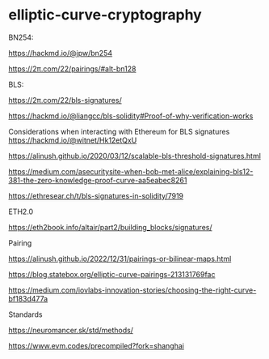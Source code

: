 # elliptic-curve-cryptography

BN254:

https://hackmd.io/@jpw/bn254

https://2π.com/22/pairings/#alt-bn128


BLS:

https://2π.com/22/bls-signatures/

https://hackmd.io/@liangcc/bls-solidity#Proof-of-why-verification-works

Considerations when interacting with Ethereum for BLS signatures    https://hackmd.io/@witnet/Hk12etQxU

https://alinush.github.io/2020/03/12/scalable-bls-threshold-signatures.html

https://medium.com/asecuritysite-when-bob-met-alice/explaining-bls12-381-the-zero-knowledge-proof-curve-aa5eabec8261

https://ethresear.ch/t/bls-signatures-in-solidity/7919


ETH2.0

https://eth2book.info/altair/part2/building_blocks/signatures/


Pairing

https://alinush.github.io/2022/12/31/pairings-or-bilinear-maps.html

https://blog.statebox.org/elliptic-curve-pairings-213131769fac

https://medium.com/iovlabs-innovation-stories/choosing-the-right-curve-bf183d477a

Standards

https://neuromancer.sk/std/methods/

https://www.evm.codes/precompiled?fork=shanghai
